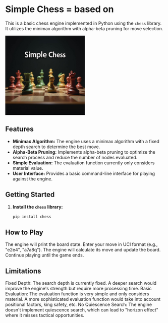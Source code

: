 # Simple Chess = based on 

This is a basic chess engine implemented in Python using the `chess` library. It utilizes the minimax algorithm with alpha-beta pruning for move selection.


<img src="https://github.com/Cassini-chris/simple_chess/blob/main/simple_chess.png" width="50%"> 


## Features

* **Minimax Algorithm:**  The engine uses a minimax algorithm with a fixed depth search to determine the best move.
* **Alpha-Beta Pruning:**  Implements alpha-beta pruning to optimize the search process and reduce the number of nodes evaluated.
* **Simple Evaluation:**  The evaluation function currently only considers material value.
* **User Interface:**  Provides a basic command-line interface for playing against the engine.

## Getting Started

1. **Install the `chess` library:**
   ```bash
   pip install chess

## How to Play
The engine will print the board state.
Enter your move in UCI format (e.g., "e2e4", "a7a8q").
The engine will calculate its move and update the board.
Continue playing until the game ends.

## Limitations
Fixed Depth: The search depth is currently fixed. A deeper search would improve the engine's strength but require more processing time.
Basic Evaluation: The evaluation function is very simple and only considers material. A more sophisticated evaluation function would take into account positional factors, king safety, etc.
No Quiescence Search: The engine doesn't implement quiescence search, which can lead to "horizon effect" where it misses tactical opportunities.

